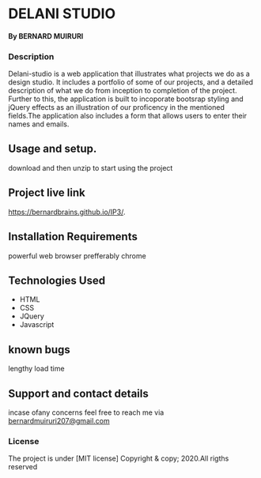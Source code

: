 # DELANI STUDIO
#### By **BERNARD MUIRURI**
### Description
Delani-studio is a web application that illustrates what projects we do as a design studio. It includes a portfolio of some of our projects, and a detailed description of what we do from inception to completion of the project. Further to this, the application is built to incoporate bootsrap styling and jQuery effects as an illustration of our proficency in the mentioned fields.The application also includes a form that allows users to enter their names and emails.
## Usage and setup.
download and then unzip to start using the project
## Project live link
https://bernardbrains.github.io/IP3/.


## Installation Requirements

powerful  web browser prefferably chrome

## Technologies Used
* HTML
* CSS
* JQuery
* Javascript
## known bugs
 lengthy load time


## Support and contact details
incase ofany concerns feel free to  reach  me via bernardmuiruri207@gmail.com
### License
The project is under [MIT license]
Copyright & copy; 2020.All rigths reserved
